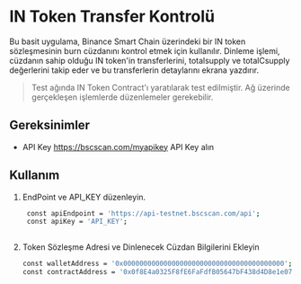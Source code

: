 # IN Token Transfer Kontrolü

Bu basit uygulama, Binance Smart Chain üzerindeki bir IN token sözleşmesinin burn cüzdanını kontrol etmek için kullanılır. 
Dinleme işlemi, cüzdanın sahip olduğu IN token'in transferlerini, totalsupply ve totalCsupply değerlerini takip eder ve bu transferlerin detaylarını ekrana yazdırır.

> Test ağında IN Token Contract'ı yaratılarak test edilmiştir. Ağ üzerinde gerçekleşen işlemlerde düzenlemeler gerekebilir.
## Gereksinimler

- API Key
    https://bscscan.com/myapikey 
    API Key alın

## Kullanım

1. EndPoint ve API_KEY düzenleyin.

   ```bash
    const apiEndpoint = 'https://api-testnet.bscscan.com/api';
    const apiKey = 'API_KEY';
    

2. Token Sözleşme Adresi ve Dinlenecek Cüzdan Bilgilerini Ekleyin
    
    ```bash
    const walletAddress = '0x0000000000000000000000000000000000000000';
    const contractAddress = '0x0f8E4a0325F8fE6FaFdfB05647bF438d4D8e1e07';
